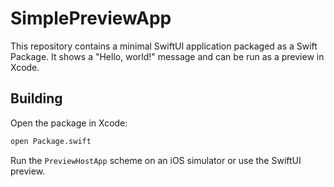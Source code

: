 # SimplePreviewApp

This repository contains a minimal SwiftUI application packaged as a Swift Package.
It shows a "Hello, world!" message and can be run as a preview in Xcode.

## Building

Open the package in Xcode:

```bash
open Package.swift
```

Run the `PreviewHostApp` scheme on an iOS simulator or use the SwiftUI preview.
